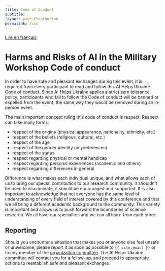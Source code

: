 ```yaml
---
title: Code of Conduct
subtitle:
layout: page-floatbutton
permalink: /coc
---
```

<div class="box">
  <a href="/coc_fr.html">Lire en français</a>
</div>

# Harms and Risks of AI in the Military Workshop Code of conduct
In order to have safe and pleasant exchanges during this event, it is required from every participant to read and follow this AI Helps Ukraine Code of conduct. Since AI Helps Ukraine applies a strict zero tolerance policy, participants who fail to follow the Code of conduct will be banned or expelled from the event, the same way they would be removed during an in-person event.

The main important concept ruling this code of conduct is respect. Respect can take many forms:
- respect of the origins (physical appearance, nationality, ethnicity, etc.)
- respect of the beliefs (religious, cultural, etc.)
- respect of the age
- respect of the gender identity (or preferences)
- respect of the status
- respect regarding physical or mental handicap
- respect regarding personal experiences (academic and others)
- respect regarding differences in general

Difference is what makes each individual unique, and what allows each of us to bring our special contribution to our research community. It shouldn’t be used to discriminate, it should be encouraged and supported. It is also important to acknowledge that not everyone has the same level of understanding of every field of interest covered by this conference and that we all bring a different academic background to the community. This variety is important and allows us to push forward the boundaries of science research. We all have our specialties and we can all learn from each other.

## Reporting
Should you encounter a situation that makes you or anyone else feel unsafe or unwelcome, please report it as soon as possible to `{{ site.email }}` or to any member of the [organization committee](/team.html). The AI Helps Ukraine committee will contact you for a follow-up, and proceed to appropriate actions to reestablish safe and pleasant exchanges.
